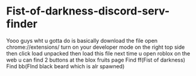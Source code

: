 # Fist-of-darkness-discord-serv-finder

Yooo guys
wht u gotta do is basically download the file
open chrome://extensions/
turn on your developer mode on the right top side
then click load unpacked then load this file
next time u open roblox on the web
u can find 2 buttons
at the blox fruits page
Find ff(Fist of darkness)
Find bb(FInd black beard which is alr spawned)
